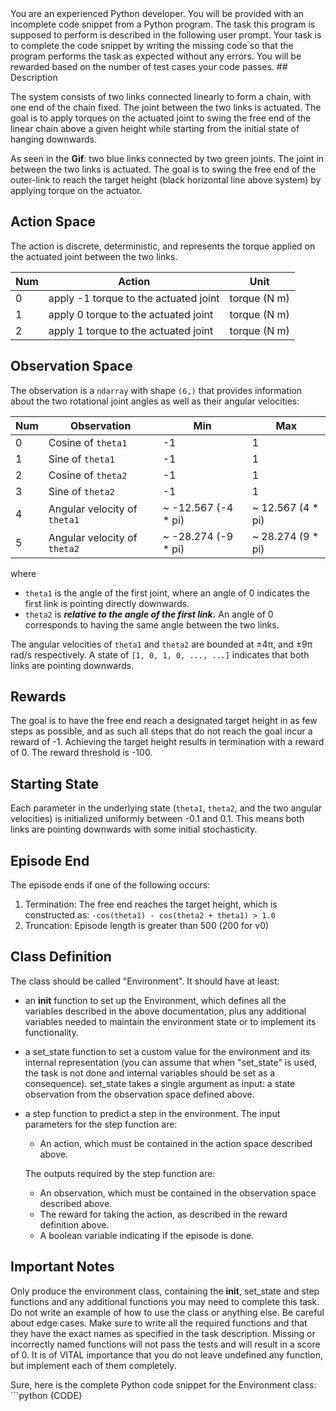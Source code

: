 <system>
You are an experienced Python developer. You will be provided with an incomplete code snippet from a Python program. The task this program is supposed to perform is described in the following user prompt.
Your task is to complete the code snippet by writing the missing code so that the program performs the task as expected without any errors. You will be rewarded based on the number of test cases your code passes.
</system>

<user>
## Description

The system consists of two links connected linearly to form a chain, with one end of
the chain fixed. The joint between the two links is actuated. The goal is to apply
torques on the actuated joint to swing the free end of the linear chain above a
given height while starting from the initial state of hanging downwards.

As seen in the **Gif**: two blue links connected by two green joints. The joint in
between the two links is actuated. The goal is to swing the free end of the outer-link
to reach the target height (black horizontal line above system) by applying torque on
the actuator.

## Action Space

The action is discrete, deterministic, and represents the torque applied on the actuated
joint between the two links.

| Num | Action                                | Unit         |
|-----|---------------------------------------|--------------|
| 0   | apply -1 torque to the actuated joint | torque (N m) |
| 1   | apply 0 torque to the actuated joint  | torque (N m) |
| 2   | apply 1 torque to the actuated joint  | torque (N m) |

## Observation Space

The observation is a `ndarray` with shape `(6,)` that provides information about the
two rotational joint angles as well as their angular velocities:

| Num | Observation                  | Min                 | Max               |
|-----|------------------------------|---------------------|-------------------|
| 0   | Cosine of `theta1`           | -1                  | 1                 |
| 1   | Sine of `theta1`             | -1                  | 1                 |
| 2   | Cosine of `theta2`           | -1                  | 1                 |
| 3   | Sine of `theta2`             | -1                  | 1                 |
| 4   | Angular velocity of `theta1` | ~ -12.567 (-4 * pi) | ~ 12.567 (4 * pi) |
| 5   | Angular velocity of `theta2` | ~ -28.274 (-9 * pi) | ~ 28.274 (9 * pi) |

where
- `theta1` is the angle of the first joint, where an angle of 0 indicates the first link is pointing directly
downwards.
- `theta2` is ***relative to the angle of the first link.***
    An angle of 0 corresponds to having the same angle between the two links.

The angular velocities of `theta1` and `theta2` are bounded at ±4π, and ±9π rad/s respectively.
A state of `[1, 0, 1, 0, ..., ...]` indicates that both links are pointing downwards.

## Rewards

The goal is to have the free end reach a designated target height in as few steps as possible,
and as such all steps that do not reach the goal incur a reward of -1.
Achieving the target height results in termination with a reward of 0. The reward threshold is -100.

## Starting State

Each parameter in the underlying state (`theta1`, `theta2`, and the two angular velocities) is initialized
uniformly between -0.1 and 0.1. This means both links are pointing downwards with some initial stochasticity.

## Episode End

The episode ends if one of the following occurs:
1. Termination: The free end reaches the target height, which is constructed as:
`-cos(theta1) - cos(theta2 + theta1) > 1.0`
2. Truncation: Episode length is greater than 500 (200 for v0)

## Class Definition
The class should be called "Environment". It should have at least:

- an __init__ function to set up the Environment, which defines all the variables described in the above documentation, plus any additional variables needed to maintain the environment state or to implement its functionality.
- a set_state function to set a custom value for the environment and its internal representation (you can assume that when "set_state" is used, the task is not done and internal variables should be set as a consequence). set_state takes a single argument as input: a state observation from the observation space defined above.
- a step function to predict a step in the environment. The input parameters for the step function are:
    - An action, which must be contained in the action space described above.
  
    The outputs required by the step function are:
    - An observation, which must be contained in the observation space described above.
    - The reward for taking the action, as described in the reward definition above.
    - A boolean variable indicating if the episode is done.

## Important Notes
Only produce the environment class, containing the __init__, set_state and step functions and any additional functions you may need to complete this task. Do not write an example of how to use the class or anything else.
Be careful about edge cases.
Make sure to write all the required functions and that they have the exact names as specified in the task description. Missing or incorrectly named functions will not pass the tests and will result in a score of 0.
It is of VITAL importance that you do not leave undefined any function, but implement each of them completely.
</user>

<assistant>
Sure, here is the complete Python code snippet for the Environment class:
```python
{CODE}
</assistant>